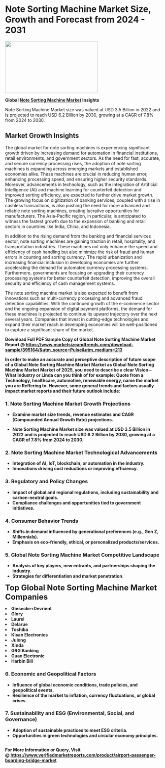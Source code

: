 <H1>Note Sorting Machine Market Size, Growth and Forecast from 2024 - 2031</H1><img class="aligncenter size-medium wp-image-584254" src="https://thirdeyenews.in/wp-content/uploads/2024/09/Global-Market-Research-300x168.jpeg" alt="" width="300" height="168" /><p><strong>Global&nbsp;<a href="https://www.marketsizeandtrends.com/download-sample/395164/&amp;utm_source=Pulse&amp;utm_medium=213">Note Sorting Machine Market</a> Insights</strong></p><p>Note Sorting Machine Market size was valued at USD 3.5 Billion in 2022 and is projected to reach USD 6.2 Billion by 2030, growing at a CAGR of 7.8% from 2024 to 2030.</p><p><h2>Market Growth Insights</h2> <p>The global market for note sorting machines is experiencing significant growth driven by increasing demand for automation in financial institutions, retail environments, and government sectors. As the need for fast, accurate, and secure currency processing rises, the adoption of note sorting machines is expanding across emerging markets and established economies alike. These machines are crucial in reducing human error, enhancing processing speed, and ensuring higher security standards. Moreover, advancements in technology, such as the integration of Artificial Intelligence (AI) and machine learning for counterfeit detection and improved sorting efficiency, are expected to further drive market growth. The growing focus on digitization of banking services, coupled with a rise in cashless transactions, is also pushing the need for more advanced and reliable note sorting machines, creating lucrative opportunities for manufacturers. The Asia-Pacific region, in particular, is anticipated to witness the fastest growth due to the expansion of banking and retail sectors in countries like India, China, and Indonesia.</p> <p><strong></strong></p> <p>In addition to the rising demand from the banking and financial services sector, note sorting machines are gaining traction in retail, hospitality, and transportation industries. These machines not only enhance the speed and efficiency of cash handling but also minimize the risk of fraud and human errors in counting and sorting currency. The rapid urbanization and increasing financial inclusion in developing economies are further accelerating the demand for automated currency processing systems. Furthermore, governments are focusing on upgrading their currency processing systems for better counterfeit detection, improving the overall security and efficiency of cash management systems.</p> <p>The note sorting machine market is also expected to benefit from innovations such as multi-currency processing and advanced fraud detection capabilities. With the continued growth of the e-commerce sector and the ongoing expansion of digital payment platforms, the demand for these machines is projected to continue its upward trajectory over the next several years. Companies that invest in cutting-edge technologies and expand their market reach in developing economies will be well-positioned to capture a significant share of the market.</p> <p><strong></p><p><span class=""><strong>Download Full PDF Sample Copy of Global Note Sorting Machine Market Report</strong> @ <a href="https://www.marketsizeandtrends.com/download-sample/395164/&amp;utm_source=Pulse&amp;utm_medium=213" target="_blank">https://www.marketsizeandtrends.com/download-sample/395164/&amp;utm_source=Pulse&amp;utm_medium=213</a></span></p><p>In order to make an accurate and perceptive description of future scope of a Global&nbsp;Note Sorting Machine Market Market as Global&nbsp;Note Sorting Machine Market Market of 2025, you need to describe a clear Vision &ndash; What Industry or Linda can you think of for example: Quote from a Technology, healthcare, automotive, renewable energy, name the market you are Reffering to. However, some general trends and factors usually impact market reports and their future outlook include:</p><h3>1.&nbsp;<strong>Note Sorting Machine Market Growth Projections</strong></h3><ul><li>Examine market size trends, revenue estimates and CAGR (Compounded Annual Growth Rate) projections.</li><li><p>Note Sorting Machine Market size was valued at USD 3.5 Billion in 2022 and is projected to reach USD 6.2 Billion by 2030, growing at a CAGR of 7.8% from 2024 to 2030.</p></li></ul><h3>2.&nbsp;<strong>Note Sorting Machine Market Technological Advancements</strong></h3><ul><li>Integration of AI, IoT, blockchain, or automation in the industry.</li><li>Innovations driving cost reductions or improving efficiency.</li></ul><h3>3.&nbsp;<strong>Regulatory and Policy Changes</strong></h3><ul><li>Impact of global and regional regulations, including sustainability and carbon-neutral goals.</li><li>Compliance challenges and opportunities tied to government initiatives.</li></ul><h3>4.&nbsp;<strong>Consumer Behavior Trends</strong></h3><ul><li>Shifts in demand influenced by generational preferences (e.g., Gen Z, Millennials).</li><li>Emphasis on eco-friendly, ethical, or personalized products/services.</li></ul><h3>5.&nbsp;<strong>Global Note Sorting Machine Market Competitive Landscape</strong></h3><ul><li>Analysis of key players, new entrants, and partnerships shaping the industry.</li><li>Strategies for differentiation and market penetration.</li></ul><p data-pm-slice="1 1 []"><span style="color: inherit; font-family: inherit; font-size: 25px;">Top Global Note Sorting Machine Market Companies</span></p><div class="" data-test-id=""><p><li>Giesecke+Devrient</li><li> Glory</li><li> Laurel</li><li> Delarue</li><li> Toshiba</li><li> Kisan Electronics</li><li> Julong</li><li> Xinda</li><li> GRG Banking</li><li> Guao Electronic</li><li> Harbin Bill</li></p></div><h3>6.&nbsp;<strong>Economic and Geopolitical Factors</strong></h3><ul><li>Influence of global economic conditions, trade policies, and geopolitical events.</li><li>Resilience of the market to inflation, currency fluctuations, or global crises.</li></ul><h3>7.&nbsp;<strong>Sustainability and ESG (Environmental, Social, and Governance)</strong></h3><ul><li>Adoption of sustainable practices to meet ESG criteria.</li><li>Opportunities in green technologies and circular economy principles.</li></ul><h2><strong style="font-size: 14px;">For More Information or Query, Visit @&nbsp;</strong><a style="background-color: #ffffff; font-size: 14px;" href="https://www.marketsizeandtrends.com/report/note-sorting-machine-market/" target="_blank">https://www.verifiedmarketreports.com/product/airport-passenger-boarding-bridge-market</a></h2>
